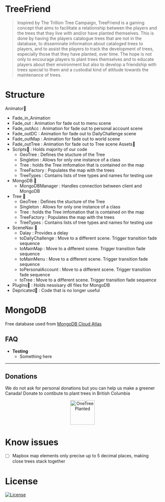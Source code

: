 # TreeFriend

> Inspired by The Trillion Tree Campaign, TreeFriend is a gaming concept that aims to facilitate a relationship between the players and the trees that they live with and/or have planted themselves. This is done by having the players catalogue trees that are not in the database, to disseminate information about cataloged trees to players, and to assist the players to track the development of trees, especially those that they have planted, over time. The hope is not only to encourage players to plant trees themselves and to educate players about their environment but also to develop a friendship with trees special to them and a custodial kind of attitude towards the maintenance of trees.

# Structure
Animator:file_folder:
 - Fade_in_Animation
 - Fade_out : Animation for fade out to menu scene
 - Fade_outAcc : Animation for fade out to personal account scene
 - Fade_outDC : Animation for fade out to DailyChallenge scene
 - Fade_outMap : Animation for fade out to world scene
 - Fade_outTree : Animation for fade out to Tree scene
Assets:file_folder:
 - Scripts:file_folder: : Holds majority of our code
    - GeoTree : Defines the stucture of the Tree
    - Singleton : Allows for only one instance of a class
    - Tree : holds the Tree imfomation that is contained on the map
    - TreeFactory : Populates the map with the trees
    - TreeTypes : Contains lists of tree types and names for testing use
  - MongoDB :file_folder:
    - MongoDBManager : Handles connection between client and MongoDB
  - Tree :file_folder:
    - GeoTree : Defines the stucture of the Tree
    - Singleton : Allows for only one instance of a class
    - Tree : holds the Tree imfomation that is contained on the map
    - TreeFactory : Populates the map with the trees
    - TreeTypes : Contains lists of tree types and names for testing use
  - SceneNav :file_folder:
    - Dalay : Provides a delay
    - toDailyChallenge : Move to a different scene. Trigger transition fade sequence
    - toMainMap : Move to a different scene. Trigger transition fade sequence
    - toMainMenu : Move to a different scene. Trigger transition fade sequence
    - toPersonalAccount : Move to a different scene. Trigger transition fade sequence
    - toTree : Move to a different scene. Trigger transition fade sequence
  - Plugins:file_folder: : Holds nessisary dll files for MongoDB
  - Depricated:file_folder: : Code that is no longer useful

# MongoDB
Free database used from  [MongoDB Cloud Atlas](https://www.mongodb.com/cloud/atlas/ "MongoDB Cloud Atlas")

## FAQ

- **Testing**
    - Something here

---
## Donations 

 We do not ask for personal donations but you can help us make a greener Canada! 
Donate to contibute to plant trees in British Columbia 
<p align="center">
  <a href="https://onetreeplanted.org/collections/canada/products/british-columbia-forests">
    <img src="https://raw.githubusercontent.com/DrewPDWeber/site/master/imgs/opensource/onetreeplanted.png" alt="OneTreePlanted" width="80" height="80">
  </a>
 

# Know issues
- [ ] Mapbox map elements only precise up to 5 decimal places, making close trees stack together

# License
[![License](http://img.shields.io/:license-mit-blue.svg?style=flat-square)](http://badges.mit-license.org)
